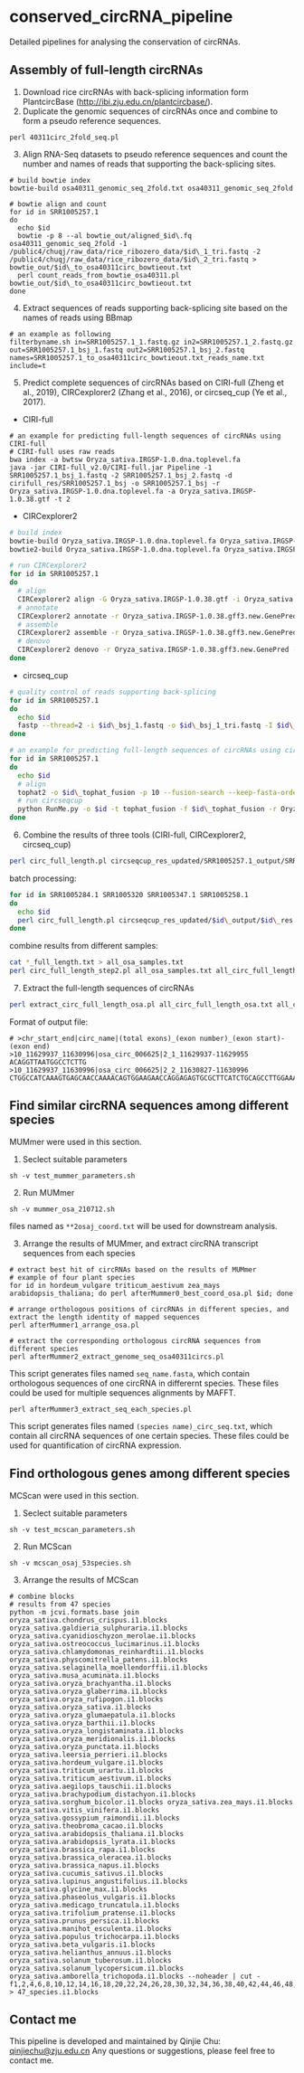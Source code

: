 # conserved_circRNA_pipeline
Detailed pipelines for analysing the conservation of circRNAs.

## Assembly of full-length circRNAs
1. Download rice circRNAs with back-splicing information form PlantcircBase (http://ibi.zju.edu.cn/plantcircbase/).
2. Duplicate the genomic sequences of circRNAs once and combine to form a pseudo reference sequences.
```
perl 40311circ_2fold_seq.pl
```
3. Align RNA-Seq datasets to pseudo reference sequences and count the number and names of reads that supporting the back-splicing sites.
```
# build bowtie index
bowtie-build osa40311_genomic_seq_2fold.txt osa40311_genomic_seq_2fold

# bowtie align and count
for id in SRR1005257.1
do
  echo $id
  bowtie -p 8 --al bowtie_out/aligned_$id\.fq osa40311_genomic_seq_2fold -1 /public4/chuqj/raw_data/rice_ribozero_data/$id\_1_tri.fastq -2 /public4/chuqj/raw_data/rice_ribozero_data/$id\_2_tri.fastq > bowtie_out/$id\_to_osa40311circ_bowtieout.txt
  perl count_reads_from_bowtie_osa40311.pl bowtie_out/$id\_to_osa40311circ_bowtieout.txt
done
```
4. Extract sequences of reads supporting back-splicing site based on the names of reads using BBmap
```
# an example as following
filterbyname.sh in=SRR1005257.1_1.fastq.gz in2=SRR1005257.1_2.fastq.gz out=SRR1005257.1_bsj_1.fastq out2=SRR1005257.1_bsj_2.fastq names=SRR1005257.1_to_osa40311circ_bowtieout.txt_reads_name.txt include=t
```
5. Predict complete sequences of circRNAs based on CIRI-full (Zheng et al., 2019), CIRCexplorer2 (Zhang et al., 2016), or circseq_cup (Ye et al., 2017).
* CIRI-full
```
# an example for predicting full-length sequences of circRNAs using CIRI-full
# CIRI-full uses raw reads
bwa index -a bwtsw Oryza_sativa.IRGSP-1.0.dna.toplevel.fa
java -jar CIRI-full_v2.0/CIRI-full.jar Pipeline -1 SRR1005257.1_bsj_1.fastq -2 SRR1005257.1_bsj_2.fastq -d cirifull_res/SRR1005257.1_bsj -o SRR1005257.1_bsj -r Oryza_sativa.IRGSP-1.0.dna.toplevel.fa -a Oryza_sativa.IRGSP-1.0.38.gtf -t 2
```

* CIRCexplorer2
```bash
# build index
bowtie-build Oryza_sativa.IRGSP-1.0.dna.toplevel.fa Oryza_sativa.IRGSP-1.0.dna.toplevel.fa
bowtie2-build Oryza_sativa.IRGSP-1.0.dna.toplevel.fa Oryza_sativa.IRGSP-1.0.dna.toplevel.fa

# run CIRCexplorer2
for id in SRR1005257.1
do
  # align
  CIRCexplorer2 align -G Oryza_sativa.IRGSP-1.0.38.gtf -i Oryza_sativa.IRGSP-1.0.dna.toplevel.fa -j Oryza_sativa.IRGSP-1.0.dna.toplevel.fa -f bowtie_out/$id\_bsj_1.fastq,bowtie_out/$id\_bsj_2.fastq -o $id\_alignment -b $id\_back_spliced_junction.bed
  # annotate
  CIRCexplorer2 annotate -r Oryza_sativa.IRGSP-1.0.38.gff3.new.GenePred -g Oryza_sativa.IRGSP-1.0.dna.toplevel.fa -b $id\_back_spliced_junction.bed -o $id\_circularRNA_known.txt
  # assemble
  CIRCexplorer2 assemble -r Oryza_sativa.IRGSP-1.0.38.gff3.new.GenePred -m $id\_alignment/tophat -o $id\_assemble
  # denovo
  CIRCexplorer2 denovo -r Oryza_sativa.IRGSP-1.0.38.gff3.new.GenePred -g Oryza_sativa.IRGSP-1.0.dna.toplevel.fa -b $id\_back_spliced_junction.bed -d $id\_assemble -o $id\_denovo
done
```

* circseq_cup
```bash
# quality control of reads supporting back-splicing
for id in SRR1005257.1
do 
  echo $id
  fastp --thread=2 -i $id\_bsj_1.fastq -o $id\_bsj_1_tri.fastq -I $id\_bsj_2.fastq -O $id\_bsj_2_tri.fastq -j $id\_fastp.json -h $id\_fastp.html 2> $id\_fastp.txt
done

# an example for predicting full-length sequences of circRNAs using circseq_cup
for id in SRR1005257.1
do 
  echo $id
  # align
  tophat2 -o $id\_tophat_fusion -p 10 --fusion-search --keep-fasta-order --bowtie1 --no-coverage-search Oryza_sativa.IRGSP-1.0.dna.toplevel.fa bowtie_out/$id\_bsj_1_tri.fastq bowtie_out/$id\_bsj_2_tri.fastq
  # run circseqcup
  python RunMe.py -o $id -t tophat_fusion -f $id\_tophat_fusion -r Oryza_sativa.IRGSP-1.0.38.gff3.new.GenePred -g Oryza_sativa.IRGSP-1.0.dna.toplevel.chrname.fa -1 bowtie_out/$id\_bsj_1_tri.fastq -2 bowtie_out/$id\_bsj_2_tri.fastq
done
```

6. Combine the results of three tools (CIRI-full, CIRCexplorer2, circseq_cup)
```bash
perl circ_full_length.pl circseqcup_res_updated/SRR1005257.1_output/SRR1005257.1_res circseqcup_res/Oryza_sativa.IRGSP-1.0.dna.toplevel.chrname.fa cirifull_res/SRR1005257.1_bsj/CIRI-full_output/SRR1005257.1_bsj_merge_circRNA_detail.anno circexplorer2_res/SRR1005257.1_denovo/circularRNA_full.txt SRR1005257.1
```

batch processing:
```bash
for id in SRR1005284.1 SRR1005320 SRR1005347.1 SRR1005258.1
do 
  echo $id
  perl circ_full_length.pl circseqcup_res_updated/$id\_output/$id\_res circseqcup_res/Oryza_sativa.IRGSP-1.0.dna.toplevel.chrname.fa cirifull_res/$id\_bsj/CIRI-full_output/$id\_bsj_merge_circRNA_detail.anno circexplorer2_res/$id\_denovo/circularRNA_full.txt $id osa40311_info_2019.txt
done
```

combine results from different samples:
```bash
cat *_full_length.txt > all_osa_samples.txt
perl circ_full_length_step2.pl all_osa_samples.txt all_circ_full_length_osa.txt
```

7. Extract the full-length sequences of circRNAs
```bash
perl extract_circ_full_length_osa.pl all_circ_full_length_osa.txt all_circ_full_length_osa_seq.txt
```

Format of output file:
```
# >chr_start_end|circ_name|(total exons)_(exon number)_(exon start)-(exon end)
>10_11629937_11630996|osa_circ_006625|2_1_11629937-11629955
ACAGGTTAATGGCCTCTTG
>10_11629937_11630996|osa_circ_006625|2_2_11630827-11630996
CTGGCCATCAAAGTGAGCAACCAAAACAGTGGAAGAACCAGGAGAGTGCGCTTCATCTGCAGCCTTGGAAAGAACTTGTTCGGGTTTAATATCTGCAGCGCCTTGATTCTCCATAATGAACTTTTTACAACCATCCATTAGCTCCCTTGCATAAAGCCCTGCATTGATAC
```

## Find similar circRNA sequences among different species
MUMmer were used in this section.

1. Seclect suitable parameters
```
sh -v test_mummer_parameters.sh
```

2. Run MUMmer
```
sh -v mummer_osa_210712.sh
```
files named as ```**2osaj_coord.txt``` will be used for downstream analysis.

3. Arrange the results of MUMmer, and extract circRNA transcript sequences from each species
```
# extract best hit of circRNAs based on the results of MUMmer
# example of four plant species
for id in hordeum_vulgare triticum_aestivum zea_mays arabidopsis_thaliana; do perl afterMummer0_best_coord_osa.pl $id; done
```
```
# arrange orthologous positions of circRNAs in different species, and extract the length identity of mapped sequences
perl afterMummer1_arrange_osa.pl
```
```
# extract the corresponding orthologous circRNA sequences from different species
perl afterMummer2_extract_genome_seq_osa40311circs.pl
```
This script generates files named ```seq_name.fasta```, which contain orthologous sequences of one circRNA in differernt species. These files could be used for multiple sequences alignments by MAFFT.
```
perl afterMummer3_extract_seq_each_species.pl
```
This script generates files named ```(species name)_circ_seq.txt```, which contain all circRNA sequences of one certain species. These files could be used for quantification of circRNA expression.

## Find orthologous genes among different species
MCScan were used in this section.

1. Seclect suitable parameters
```
sh -v test_mcscan_parameters.sh
```

2. Run MCScan
```
sh -v mcscan_osaj_53species.sh
```

3. Arrange the results of MCScan
```
# combine blocks
# results from 47 species
python -m jcvi.formats.base join oryza_sativa.chondrus_crispus.i1.blocks oryza_sativa.galdieria_sulphuraria.i1.blocks oryza_sativa.cyanidioschyzon_merolae.i1.blocks oryza_sativa.ostreococcus_lucimarinus.i1.blocks oryza_sativa.chlamydomonas_reinhardtii.i1.blocks oryza_sativa.physcomitrella_patens.i1.blocks oryza_sativa.selaginella_moellendorffii.i1.blocks oryza_sativa.musa_acuminata.i1.blocks oryza_sativa.oryza_brachyantha.i1.blocks oryza_sativa.oryza_glaberrima.i1.blocks oryza_sativa.oryza_rufipogon.i1.blocks oryza_sativa.oryza_sativa.i1.blocks oryza_sativa.oryza_glumaepatula.i1.blocks oryza_sativa.oryza_barthii.i1.blocks oryza_sativa.oryza_longistaminata.i1.blocks oryza_sativa.oryza_meridionalis.i1.blocks oryza_sativa.oryza_punctata.i1.blocks oryza_sativa.leersia_perrieri.i1.blocks oryza_sativa.hordeum_vulgare.i1.blocks oryza_sativa.triticum_urartu.i1.blocks oryza_sativa.triticum_aestivum.i1.blocks oryza_sativa.aegilops_tauschii.i1.blocks oryza_sativa.brachypodium_distachyon.i1.blocks oryza_sativa.sorghum_bicolor.i1.blocks oryza_sativa.zea_mays.i1.blocks oryza_sativa.vitis_vinifera.i1.blocks oryza_sativa.gossypium_raimondii.i1.blocks oryza_sativa.theobroma_cacao.i1.blocks oryza_sativa.arabidopsis_thaliana.i1.blocks oryza_sativa.arabidopsis_lyrata.i1.blocks oryza_sativa.brassica_rapa.i1.blocks oryza_sativa.brassica_oleracea.i1.blocks oryza_sativa.brassica_napus.i1.blocks oryza_sativa.cucumis_sativus.i1.blocks oryza_sativa.lupinus_angustifolius.i1.blocks oryza_sativa.glycine_max.i1.blocks oryza_sativa.phaseolus_vulgaris.i1.blocks oryza_sativa.medicago_truncatula.i1.blocks oryza_sativa.trifolium_pratense.i1.blocks oryza_sativa.prunus_persica.i1.blocks oryza_sativa.manihot_esculenta.i1.blocks oryza_sativa.populus_trichocarpa.i1.blocks oryza_sativa.beta_vulgaris.i1.blocks oryza_sativa.helianthus_annuus.i1.blocks oryza_sativa.solanum_tuberosum.i1.blocks oryza_sativa.solanum_lycopersicum.i1.blocks oryza_sativa.amborella_trichopoda.i1.blocks --noheader | cut -f1,2,4,6,8,10,12,14,16,18,20,22,24,26,28,30,32,34,36,38,40,42,44,46,48,50,52,54,56,58,60,62,64,66,68,70,72,74,76,78,80,82,84,86,88,90,92,94,96 > 47_species.i1.blocks
```


## Contact me
This pipeline is developed and maintained by Qinjie Chu: qinjiechu@zju.edu.cn
Any questions or suggestions, please feel free to contact me.
